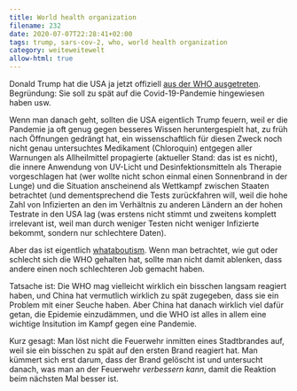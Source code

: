 ```yaml
---
title: World health organization
filename: 232
date: 2020-07-07T22:28:41+02:00
tags: trump, sars-cov-2, who, world health organization
category: weiteweitewelt
allow-html: true
---
```

<p>Donald Trump hat die USA ja jetzt offiziell <a href="https://www.tagesschau.de/ausland/usa-who-101.html">aus der WHO ausgetreten</a>. Begründung: Sie soll zu spät auf die Covid-19-Pandemie hingewiesen haben usw.</p>
<p>Wenn man danach geht, sollten die USA eigentlich Trump feuern, weil er die Pandemie ja oft genug gegen besseres Wissen heruntergespielt hat, zu früh nach Öffnungen gedrängt hat, ein wissenschaftlich für diesen Zweck noch nicht genau untersuchtes Medikament (Chloroquin) entgegen aller Warnungen als Allheilmittel propagierte (aktueller Stand: das ist es nicht), die innere Anwendung von UV-Licht und Desinfektionsmitteln als Therapie vorgeschlagen hat (wer wollte nicht schon einmal einen Sonnenbrand in der Lunge) und die Situation anscheinend als Wettkampf zwischen Staaten betrachtet (und dementsprechend die Tests zurückfahren will, weil die hohe Zahl von Infizierten an den im Verhältnis zu anderen Ländern an der hohen Testrate in den USA lag (was erstens nicht stimmt und zweitens komplett irrelevant ist, weil man durch weniger Testen nicht weniger Infizierte bekommt, sondern nur schlechtere Daten).</p>
<p>Aber das ist eigentlich <a href="https://de.wikipedia.org/wiki/Whataboutism">whataboutism</a>. Wenn man betrachtet, wie gut oder schlecht sich die WHO gehalten hat, sollte man nicht damit ablenken, dass andere einen noch schlechteren Job gemacht haben.</p>
<p>Tatsache ist: Die WHO mag vielleicht wirklich ein bisschen langsam reagiert haben, und China hat vermutlich wirklich zu spät zugegeben, dass sie ein Problem mit einer Seuche haben. Aber China hat danach wirklich viel dafür getan, die Epidemie einzudämmen, und die WHO ist alles in allem eine wichtige Insitution im Kampf gegen eine Pandemie.</p>
<p>Kurz gesagt: Man löst nicht die Feuerwehr inmitten eines Stadtbrandes auf, weil sie ein bisschen zu spät auf den ersten Brand reagiert hat. Man kümmert sich erst darum, dass der Brand gelöscht ist und untersucht danach, was man an der Feuerwehr <em>verbessern kann</em>, damit die Reaktion beim nächsten Mal besser ist.</p>
